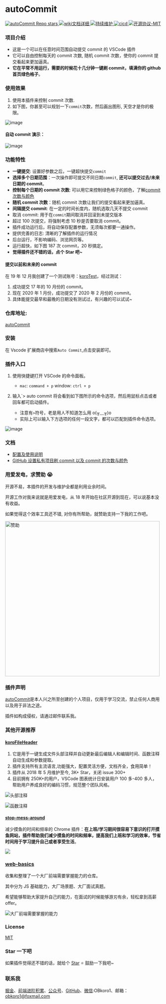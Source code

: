 # autoCommit

<a href="https://github.com/OBKoro1/koro1FileHeader">
    <img alt="autoCommit Repo stars" src="https://img.shields.io/github/stars/OBKoro1/autoCommit">
</a>
<a href="https://github.com/OBKoro1/autoCommit/wiki/%E9%85%8D%E7%BD%AE%E5%8F%8A%E4%BD%BF%E7%94%A8%E8%AF%B4%E6%98%8E">
    <img alt="wiki文档详细" src="https://img.shields.io/badge/wiki文档-齐全详细-blue">
</a>
<a href="https://github.com/OBKoro1/autoCommit/releases">
    <img alt="持续维护" src="https://img.shields.io/badge/2020年开源-持续维护-blue">
    <img alt="cicd" src="https://img.shields.io/badge/版本打包-release-blue">
</a>
<a href="https://github.com/OBKoro1/autoCommit/blob/master/LICENSE">
    <img alt="开源协议-MIT" src="https://img.shields.io/badge/license-MIT-blue">
</a>

### 项目介绍

- 这是一个可以在任意时间范围自动提交 commit 的 VSCode 插件
- 它可以自由控制每天的 commit 次数, 随机 commit 次数，使你的 commit 提交看起来更加逼真。
- **它在平常不用运行，需要的时候花十几分钟一键刷 commit，填满你的 github 首页绿色格子**。

### 使用效果

1. 使用本插件来控制 commit 次数.
2. 如下图，你甚至可以规划一下`commit`次数，然后画出图形, 天空才是你的极限。

![image](https://github.com/OBKoro1/autoCommit/blob/master/images/commit_img.png?raw=true)

#### 自动 commit 演示：

![image](https://github.com/OBKoro1/autoCommit/blob/master/images/autoCommit.gif?raw=true)

### 功能特性

- **一键提交**: 设置好参数之后，一键超快提交`commit`
- **选择多个日期范围**：一次操作即可提交不同日期`commit`, **还可以提交过去/未来日期的 commit**。
- **控制每个日期的 commit 次数**: 可以用它来控制绿色格子的颜色，了解[commit 次数与颜色](https://github.com/OBKoro1/autoCommit/wiki/GitHub%E8%AE%BE%E7%BD%AE%E7%A7%81%E6%9C%89%E9%A1%B9%E7%9B%AE%E5%88%B7commit%E4%BB%A5%E5%8F%8Acommit%E7%9A%84%E6%AC%A1%E6%95%B0%E4%B8%8E%E9%A2%9C%E8%89%B2#commit%E6%AC%A1%E6%95%B0%E4%B8%8E%E9%A2%9C%E8%89%B2)
- **随机 commit 次数**：随机 commit 次数让我们的提交看起来更加逼真。
- **间隔提交 commit**: 在一定的时间长度内，随机选取几天不提交 commit
- 取消 commit: 用于在`commit`期间取消并回滚到未提交版本
- 超过 100 次提交，将强制考虑 10 秒是否要取消 commit。
- 插件成功运行后，将自动保存配置参数，无须每次都要一通操作。
- 提供完善的日志: 清晰的了解插件的运行情况
- 后台运行，不影响编码、浏览网页等。
- 运行超快，如下图 187 次 commit，20 秒搞定。
- **觉得插件还不错的话，点个 Star 吧~**

#### 提交以前和未来的 commit

在 19 年 12 月我创建了一个测试账号：[koroTest](https://github.com/koroTest)，经过测试：

1. 成功提交 17 年的 10 月份的 commit。
2. 现在 2020 年 1 月份，成功提交了 2020 年 2 月份的 commit。
3. 具体能提交最早和最晚的日期没有测试过，有兴趣的可以试试~

### 仓库地址:

[autoCommit](https://github.com/OBKoro1/autoCommit)

### 安装

在 Vscode 扩展商店中搜索`Auto Commit`,点击安装即可。

### 插件入口

1. 使用快捷键打开 VSCode 的命令面板。
   - `mac`: `command + p` window: `ctrl + p`
2. 输入`> auto commit 将会看到如下图所示的命令选项，然后用鼠标点击或者回车都可启动插件。

   - 注意有`>`符号，老是用人不知道怎么用 o(╥﹏╥)o
   - 实际上可以输入下方选项的任何一段文字，都可以匹配到插件命令选项。

![image](https://github.com/OBKoro1/autoCommit/blob/master/images/command.png?raw=true)

### 文档

- [配置及使用说明](https://github.com/OBKoro1/autoCommit/wiki/%E9%85%8D%E7%BD%AE%E5%8F%8A%E4%BD%BF%E7%94%A8%E8%AF%B4%E6%98%8E)
- [GitHub 设置私有项目刷 commit 以及 commit 的次数与颜色](https://github.com/OBKoro1/autoCommit/wiki/GitHub%E8%AE%BE%E7%BD%AE%E7%A7%81%E6%9C%89%E9%A1%B9%E7%9B%AE%E5%88%B7commit%E4%BB%A5%E5%8F%8Acommit%E7%9A%84%E6%AC%A1%E6%95%B0%E4%B8%8E%E9%A2%9C%E8%89%B2)

### 用爱发电，求赞助 😭

开源不易，本插件的开发与维护全都是利用业余时间。

开源工作对我来说就是用爱发电，从 18 年开始在社区开源到现在，可以说基本没有收益。

如果觉得这个效率工具还不错, 对你有所帮助，就赞助支持一下我的工作吧。

<img src="https://raw.githubusercontent.com/OBKoro1/koro1FileHeader/dev/images/pay.jpg" alt="赞助" width="500px" style="display: block;"/>

### 插件声明

[autoCommit](https://github.com/OBKoro1/autoCommit)是本人兴之所至创建的个人项目，仅用于学习交流，禁止任何人商用以及用于非法之途。

插件如构成侵权，请通过邮件联系我。

### 其他开源推荐

#### [koroFileHeader](https://github.com/OBKoro1/koro1FileHeader)

1. 它是用于一键生成文件头部注释并自动更新最后编辑人和编辑时间、函数注释自动生成和参数提取。
2. 插件支持所有主流语言,功能强大，配置灵活方便，文档齐全，食用简单！
3. 插件从 2018 年 5 月维护至今, 3K+ Star，关闭 issue 300+
4. 目前拥有 250K+的用户，VSCode 图表统计日安装用户 100 多-400 多人，帮助用户养成良好的编码习惯，规范整个团队风格。

![头部注释](https://raw.githubusercontent.com/OBKoro1/koro1FileHeader/master/images/example.gif)

![函数注释](https://github.com/OBKoro1/koro1FileHeader/raw/master/images/function-params.gif?raw=true)

#### [stop-mess-around](https://github.com/OBKoro1/stop-mess-around)

减少摸鱼的时间和频率的 Chrome 插件：**在上班/学习期间很容易下意识的打开摸鱼网站，插件帮助我们减少摸鱼的时间和频率，提高我们上班和学习的效率，节省时间用于学习提升自己或者享受生活**。

![](https://github.com/OBKoro1/stop-mess-around/blob/dev/static/example/run-introduction.gif?raw=true)

### [web-basics](https://github.com/OBKoro1/web-basics)

收集和整理了一个大厂前端需要掌握能力的仓库。

其中分为 JS 基础能力，大厂场景题、大厂面试真题。

希望能够帮助大家提升自己的能力，在面试的时候能够游刃有余，轻松拿到高薪 offer。

![大厂前端需要掌握的能力](https://github.com/OBKoro1/web-basics/blob/main/static/web-basic-example.gif?raw=true)

### License

[MIT](http://opensource.org/licenses/MIT)

### Star 一下吧

如果插件觉得还不错的话，就给个 [Star](https://github.com/OBKoro1/autoCommit) ⭐️ 鼓励一下我吧~

### 联系我

[掘金](https://juejin.im/user/78820536236951)、[前端进阶积累](http://obkoro1.com/web_accumulate/)、[公众号](https://user-gold-cdn.xitu.io/2018/5/1/1631b6f52f7e7015?w=344&h=344&f=jpeg&s=8317)、[GitHub](https://github.com/OBKoro1)、[微信](https://raw.githubusercontent.com/OBKoro1/articleImg_src/master/weibo_img_move/005Y4rCogy1fsnslyz5pnj309j0cdgm6.jpg):OBkoro1、邮箱：obkoro1@foxmail.com
